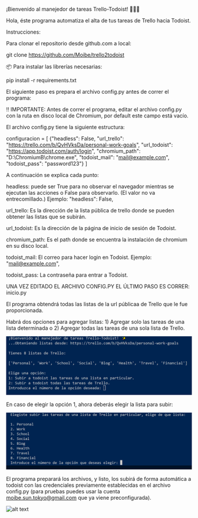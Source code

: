 ¡Bienvenido al manejedor de tareas Trello-Todoist! 📝🔄✅

Hola, éste programa automatiza el alta de tus tareas de Trello hacia Todoist. 

Instrucciones: 

Para clonar el repositorio desde github.com a local: 

git clone https://github.com/Moibe/trello2todoist

📦 Para instalar las librerías necesarias: 

pip install -r requirements.txt

El siguiente paso es prepara el archivo config.py antes de correr el programa: 

‼️ IMPORTANTE: Antes de correr el programa, editar el archivo config.py con la ruta en disco local de Chromium, por default este campo está vacío.

El archivo config.py tiene la siguiente estructura: 

configuracion = [
{"headless": False,
"url_trello": "https://trello.com/b/QvHVksDa/personal-work-goals",
"url_todoist": "https://app.todoist.com/auth/login",
"chromium_path": "D:\ChromiumB\chrome.exe",
"todoist_mail": "mail@example.com",
"todoist_pass": "password123"}
]

A continuación se explica cada punto: 

headless: puede ser True para no observar el navegador mientras se ejecutan las acciones o False para observarlo. (El valor no va entrecomillado.)
Ejemplo: "headless": False,

url_trello: Es la dirección de la lista pública de trello donde se pueden obtener las listas que se subirán.

url_todoist: Es la dirección de la página de inicio de sesión de Todoist. 

chromium_path: Es el path donde se encuentra la instalación de chromium en su disco local. 

todoist_mail: El correo para hacer login en Todoist.
Ejemplo: "mail@example.com",

todoist_pass: La contraseña para entrar a Todoist.

UNA VEZ EDITADO EL ARCHIVO CONFIG.PY EL ÚLTIMO PASO ES CORRER: inicio.py 

El programa obtendrá todas las listas de la url públicaa de Trello que le fue proporcionada. 

Habrá dos opciones para agregar listas: 1) Agregar solo las tareas de una lista determinada o 2) Agregar todas las tareas de una sola lista de Trello.

![alt text](image.png)

En caso de elegir la opción 1, ahora deberás elegir la lista para subir: 

![alt text](image-1.png)

El programa preparará los archivos, y listo, los subirá de forma automática a todoist con las credenciales previamente establecidas en el archivo config.py (para pruebas puedes usar la cuenta moibe.sun.tokyo@gmail.com que ya viene preconfigurada).

![alt text](trello2todoist.gif)